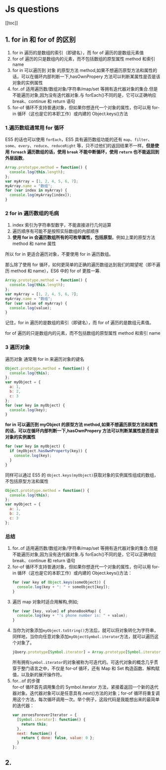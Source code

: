 # Js questions

[[toc]]

## 1. for in 和 for of 的区别

1. for in 遍历的是数组的索引（即键名），而 for of 遍历的是数组元素值
2. for of 遍历的只是数组内的元素，而不包括数组的原型属性 method 和索引 name
3. for in 可以遍历到 对象 的原型方法 method,如果不想遍历原型方法和属性的话，可以在循环内部判断一下,hasOwnPropery 方法可以判断某属性是否是该对象的实例属性
4. for..of 适用遍历数/数组对象/字符串/map/set 等拥有迭代器对象的集合.但是不能遍历对象,因为没有迭代器对象.与 forEach()不同的是，它可以正确响应 break、continue 和 return 语句
5. for-of 循环不支持普通对象，但如果你想迭代一个对象的属性，你可以用 for-in 循环（这也是它的本职工作）或内建的 Object.keys()方法

### 1.遍历数组通常用 for 循环

ES5 的话也可以使用 `forEach`，ES5 具有遍历数组功能的还有 `map`、`filter`、`some`、`every`、`reduce`、`reduceRight` 等，只不过他们的返回结果不一样。**但是使用 `foreach` 遍历数组的话，使用 `break` 不能中断循环，使用 `return` 也不能返回到外层函数**。

```js
Array.prototype.method = function() {
  console.log(this.length);
};
var myArray = [1, 2, 4, 5, 6, 7];
myArray.name = "数组";
for (var index in myArray) {
  console.log(myArray[index]);
}
```

### 2 for in 遍历数组的毛病

1. index 索引为字符串型数字，不能直接进行几何运算
2. 遍历顺序有可能不是按照实际数组的内部顺序
3. **使用 for in 会遍历数组所有的可枚举属性，包括原型**。例如上栗的原型方法 method 和 name 属性

所以 for in 更适合遍历对象，不要使用 for in 遍历数组。

那么除了使用 for 循环，如何更简单的正确的遍历数组达到我们的期望呢（即不遍历 method 和 name），ES6 中的 for of 更胜一筹.

```js
Array.prototype.method = function() {
  console.log(this.length);
};
var myArray = [1, 2, 4, 5, 6, 7];
myArray.name = "数组";
for (var value of myArray) {
  console.log(value);
}
```

记住，for in 遍历的是数组的索引（即键名），而 for of 遍历的是数组元素值。

for of 遍历的只是数组内的元素，而不包括数组的原型属性 method 和索引 name

### 3 遍历对象

遍历对象 通常用 for in 来遍历对象的键名

```js
Object.prototype.method = function() {
  console.log(this);
};
var myObject = {
  a: 1,
  b: 2,
  c: 3
};
for (var key in myObject) {
  console.log(key);
}
```

**for in 可以遍历到 myObject 的原型方法 method,如果不想遍历原型方法和属性的话，可以在循环内部判断一下,hasOwnPropery 方法可以判断某属性是否是该对象的实例属性**

```js
for (var key in myObject) {
  if (myObject.hasOwnProperty(key)) {
    console.log(key);
  }
}
```

同样可以通过 ES5 的 `Object.keys(myObject)`获取对象的实例属性组成的数组，不包括原型方法和属性

```js
Object.prototype.method = function() {
  console.log(this);
};
var myObject = {
  a: 1,
  b: 2,
  c: 3
};
```

### 总结

1. for..of 适用遍历数/数组对象/字符串/map/set 等拥有迭代器对象的集合.但是不能遍历对象,因为没有迭代器对象.与 forEach()不同的是，它可以正确响应 break、continue 和 return 语句
2. for-of 循环不支持普通对象，但如果你想迭代一个对象的属性，你可以用 for-in 循环（这也是它的本职工作）或内建的 Object.keys()方法：
   ```js
   for (var key of Object.keys(someObject)) {
     console.log(key + ": " + someObject[key]);
   }
   ```
3. 遍历 map 对象时适合用解构,例如;
   ```js
   for (var [key, value] of phoneBookMap) {
     console.log(key + "'s phone number is: " + value);
   }
   ```
4. 当你为对象添加`myObject.toString()`方法后，就可以将对象转化为字符串，同样地，当你向任意对象添加`myObjectSymbol.iterator`方法，就可以遍历这个对象了。
   ```js
   jQuery.prototype[Symbol.iterator] = Array.prototype[Symbol.iterator];
   ```
   所有拥有`Symbol.iterator`的对象被称为可迭代的。可迭代对象的概念几乎贯穿于整门语言之中，不仅是 for-of 循环，还有 Map 和 Set 构造函数、解构赋值，以及新的展开操作符。
5. for...of 的步骤  
   for-of 循环首先调用集合的 Symbol.iterator 方法，紧接着返回一个新的迭代器对象。迭代器对象可以是任意具有.next()方法的对象；for-of 循环将重复调用这个方法，每次循环调用一次。举个例子，这段代码是我能想出来的最简单的迭代器：
   ```js
   var zeroesForeverIterator = {
     [Symbol.iterator]: function() {
       return this;
     },
     next: function() {
       return { done: false, value: 0 };
     }
   };
   ```

## 2.
